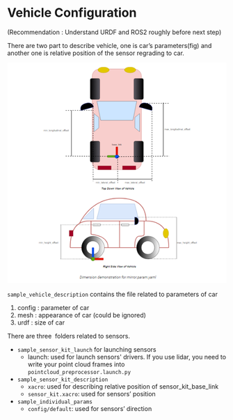 # Vehicle Configuration

(Recommendation : Understand URDF and ROS2 roughly before next step)

There are two part to describe vehicle, one is car’s parameters(fig) and
another one is relative position of the sensor regrading to car.

![](./media/media/VLVQAPSVLD2PPB3KBD4G28EEEG.png)

`sample_vehicle_description` contains the file related to parameters
of car

1.  config : parameter of car
2.  mesh : appearance of car (could be ignored)
3.  urdf : size of car

There are three  folders related to sensors.

- `sample_sensor_kit_launch` for launching sensors
  - launch: used for launch sensors' drivers. If you use lidar, you need
    to write your point cloud frames into
    `pointcloud_preprocessor.launch.py`
- `sample_sensor_kit_description`
  - `xacro`: used for describing relative position of sensor_kit_base_link
  - `sensor_kit.xacro`: used for sensors’ position
- `sample_individual_params`
  - `config/default`: used for sensors’ direction
